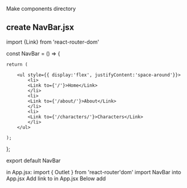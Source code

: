 
Make components directory

create NavBar.jsx
-----------------------

import {Link} from 'react-router-dom'

const NavBar = () => {

    return (

        <ul style={{ display:'flex', justifyContent:'space-around'}}>
            <li>
            <Link to={'/'}>Home</Link>
            </li>
            <li>
            <Link to={'/about/'}>About</Link>
            </li>
            <li>
            <Link to={'/characters/'}>Characters</Link>
            </li>
        </ul>

    );
};

export default NavBar

in App.jsx:
    import { Outlet } from 'react-router'dom'
    import NavBar into App.jsx
    Add link to <NavBar /> in App.jsx
    Below <NavBar /> add <Outlet />